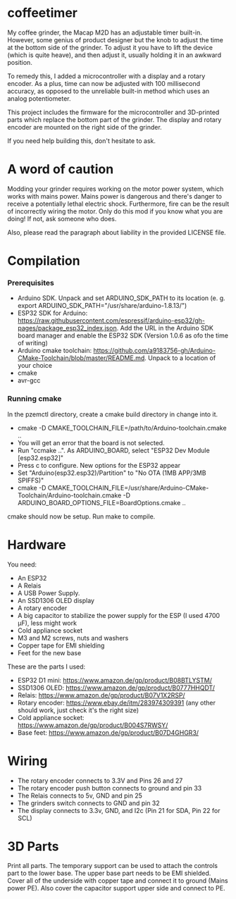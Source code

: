 # coffeetimer
My coffee grinder, the Macap M2D has an adjustable timer built-in. However, some genius of product designer but the knob to adjust the time at the bottom side of the grinder. To adjust it you have to lift the device (which is quite heave), and then adjust it, usually holding it in an awkward position.

To remedy this, I added a microcontroller with a display and a rotary encoder. As a plus, time can now be adjusted with 100 millisecond accuracy, as opposed to the unreliable built-in method which uses an analog potentiometer.

This project includes the firmware for the microcontroller and 3D-printed parts which replace the bottom part of the grinder. The display and rotary encoder are mounted on the right side of the grinder.

If you need help building this, don't hesitate to ask.

# A word of caution

Modding your grinder requires working on the motor power system, which works with mains power. Mains power is dangerous and there's danger to receive a potentially lethal electric shock. Furthermore, fire can be the result of incorrectly wiring the motor. Only do this mod if you know what you are doing! If not, ask someone who does.

Also, please read the paragraph about liability in the provided LICENSE file.

# Compilation

### Prerequisites
- Arduino SDK. Unpack and set ARDUINO_SDK_PATH to its location (e. g. export ARDUINO_SDK_PATH="/usr/share/arduino-1.8.13/")
- ESP32 SDK for Arduino: https://raw.githubusercontent.com/espressif/arduino-esp32/gh-pages/package_esp32_index.json. Add the URL in the Arduino SDK board manager and enable the ESP32 SDK (Version 1.0.6 as ofo the time of writing)
- Arduino cmake toolchain: https://github.com/a9183756-gh/Arduino-CMake-Toolchain/blob/master/README.md. Unpack to a location of your choice
- cmake
- avr-gcc

### Running cmake

In the pzemctl directory, create a cmake build directory in change into it.

- cmake -D CMAKE_TOOLCHAIN_FILE=/path/to/Arduino-toolchain.cmake ..
- You will get an error that the board is not selected.
- Run "ccmake ..". As ARDUINO_BOARD, select "ESP32 Dev Module [esp32.esp32]"
- Press c to configure. New options for the ESP32 appear
- Set "Arduino(esp32.esp32)/Partition" to "No OTA (1MB APP/3MB SPIFFS)"
- cmake -D CMAKE_TOOLCHAIN_FILE=/usr/share/Arduino-CMake-Toolchain/Arduino-toolchain.cmake -D ARDUINO_BOARD_OPTIONS_FILE=BoardOptions.cmake ..

cmake should now be setup. Run make to compile.

# Hardware
You need:

- An ESP32
- A Relais
- A USB Power Supply.
- An SSD1306 OLED display
- A rotary encoder
- A big capacitor to stabilize the power supply for the ESP (I used 4700 µF), less might work
- Cold appliance socket
- M3 and M2 screws, nuts and washers
- Copper tape for EMI shielding
- Feet for the new base

These are the parts I used:
- ESP32 D1 mini: https://www.amazon.de/gp/product/B08BTLYSTM/
- SSD1306 OLED: https://www.amazon.de/gp/product/B0777HHQDT/
- Relais: https://www.amazon.de/gp/product/B07V1X2RSP/
- Rotary encoder: https://www.ebay.de/itm/283974309391 (any other should work, just check it's the right size)
- Cold appliance socket: https://www.amazon.de/gp/product/B004S7RWSY/
- Base feet: https://www.amazon.de/gp/product/B07D4GHGR3/

# Wiring

- The rotary encoder connects to 3.3V and Pins 26 and 27
- The rotary encoder push button connects to ground and pin 33
- The Relais connects to 5v, GND and pin 25
- The grinders switch connects to GND and pin 32
- The display connects to 3.3v, GND, and I2c (Pin 21 for SDA, Pin 22 for SCL)

# 3D Parts

Print all parts. The temporary support can be used to attach the controls part to the lower base.
The upper base part needs to be EMI shielded. Cover all of the underside with copper tape and connect it to ground (Mains power PE). Also cover the capacitor support upper side and connect to PE.